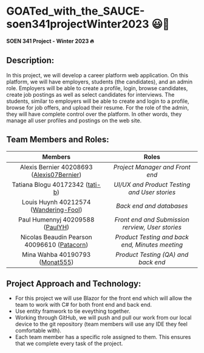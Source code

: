 # GOATed_with_the_SAUCE-soen341projectWinter2023 😃💯

**SOEN 341 Project - Winter 2023 🔥**


## Description:

In this project, we will develop a career platform web application. On this platform, we will have employers, students (the candidates), and an admin role. Employers will be able to create a profile, login, browse candidates, create job postings as well as select candidates for interviews. The students, similar to employers will be able to create and login to a profile, browse for job offers, and upload their resume. For the role of the admin, they will have complete control over the platform. In other words, they manage all user profiles and postings on the web site.



## Team Members and Roles:

| Members | Roles |
| :----: | :----: |
| Alexis Bernier 40208693 ([Alexis07Bernier](https://github.com/Alexis07Bernier)) | _Project Manager and Front end_ |
| Tatiana Blogu 40172342 ([tati-b](https://github.com/tati-b)) | _UI/UX and Product Testing and User stories_ |
| Louis Huynh 40212574 ([Wandering-Fool](https://github.com/Wandering-Fool)) | _Back end and databases_ |
| Paul Humennyj 40209588 ([PaulYH](https://github.com/PaulYH)) | _Front end and Submission rerview, User stories_ |
| Nicolas Beaudin Pearson 40096610 ([Patacorn](https://github.com/Patacorn)) | _Product Testing and back end, Minutes meeting_ |
| Mina Wahba 40190793 ([Monat555](https://github.com/Monat555)) | _Product Testing (QA) and back end_ |


## Project Approach and Technology:

- For this project we will use Blazor for the front end which will allow the team to work with C# for both front end and back end.
- Use entity framwork to tie eveything together.
- Working through GitHub, we will push and pull our work from our local device to the git repository (team members will use any IDE they feel comfortable with).
- Each team member has a specific role assigned to them. This ensures that we complete every task of the project.

